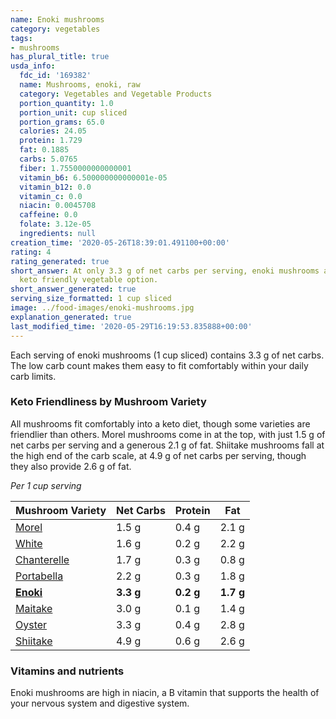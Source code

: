 ```yaml
---
name: Enoki mushrooms
category: vegetables
tags:
- mushrooms
has_plural_title: true
usda_info:
  fdc_id: '169382'
  name: Mushrooms, enoki, raw
  category: Vegetables and Vegetable Products
  portion_quantity: 1.0
  portion_unit: cup sliced
  portion_grams: 65.0
  calories: 24.05
  protein: 1.729
  fat: 0.1885
  carbs: 5.0765
  fiber: 1.7550000000000001
  vitamin_b6: 6.500000000000001e-05
  vitamin_b12: 0.0
  vitamin_c: 0.0
  niacin: 0.0045708
  caffeine: 0.0
  folate: 3.12e-05
  ingredients: null
creation_time: '2020-05-26T18:39:01.491100+00:00'
rating: 4
rating_generated: true
short_answer: At only 3.3 g of net carbs per serving, enoki mushrooms are an excellent,
  keto friendly vegetable option.
short_answer_generated: true
serving_size_formatted: 1 cup sliced
image: ../food-images/enoki-mushrooms.jpg
explanation_generated: true
last_modified_time: '2020-05-29T16:19:53.835888+00:00'
---
```

Each serving of enoki mushrooms (1 cup sliced) contains 3.3 g of net carbs. The low carb count makes them easy to fit comfortably within your daily carb limits.

### Keto Friendliness by Mushroom Variety

All mushrooms fit comfortably into a keto diet, though some varieties are friendlier than others. Morel mushrooms come in at the top, with just 1.5 g of net carbs per serving and a generous 2.1 g of fat. Shiitake mushrooms fall at the high end of the carb scale, at 4.9 g of net carbs per serving, though they also provide 2.6 g of fat.

*Per 1 cup serving*

| Mushroom Variety | Net Carbs | Protein | Fat|
| ------|------|------|------|
| [Morel](/morel-mushrooms) | 1.5 g | 0.4 g | 2.1 g |
| [White](/white-mushrooms) | 1.6 g | 0.2 g | 2.2 g |
| [Chanterelle](/chanterelle-mushrooms) | 1.7 g | 0.3 g | 0.8 g |
| [Portabella](/portabella-mushrooms) | 2.2 g | 0.3 g | 1.8 g |
| **[Enoki](/enoki-mushrooms)** | **3.3 g** | **0.2 g** | **1.7 g** |
| [Maitake](/maitake-mushrooms) | 3.0 g | 0.1 g | 1.4 g |
| [Oyster](/oyster-mushrooms) | 3.3 g | 0.4 g | 2.8 g |
| [Shiitake](/shiitake-mushrooms) | 4.9 g | 0.6 g | 2.6 g |

### Vitamins and nutrients

Enoki mushrooms are high in niacin, a B vitamin that supports the health of your nervous system and digestive system.
